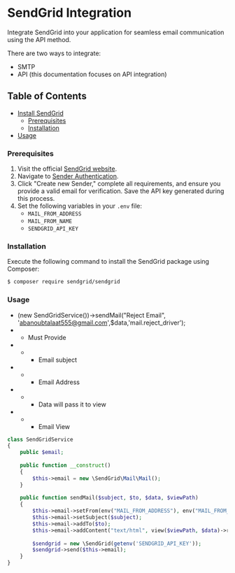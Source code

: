 # SendGrid Integration

Integrate SendGrid into your application for seamless email communication using the API method.

There are two ways to integrate:
- SMTP
- API (this documentation focuses on API integration)

## Table of Contents

- [Install SendGrid](#install-sendgrid)
    - [Prerequisites](#prerequisites)
    - [Installation](#installation)
- [Usage](#usage)

### Prerequisites
1. Visit the official [SendGrid website](https://sendgrid.com/en-us).
2. Navigate to [Sender Authentication](https://app.sendgrid.com/settings/sender_auth/senders).
3. Click "Create new Sender," complete all requirements, and ensure you provide a valid email for verification. Save the API key generated during this process.
4. Set the following variables in your `.env` file:
    - `MAIL_FROM_ADDRESS`
    - `MAIL_FROM_NAME`
    - `SENDGRID_API_KEY`

### Installation
Execute the following command to install the SendGrid package using Composer:

```bash
$ composer require sendgrid/sendgrid
```

### Usage 

- (new SendGridService())->sendMail("Reject Email", 'abanoubtalaat555@gmail.com',$data,'mail.reject_driver');
- - Must Provide 
- - - Email subject
- - - Email Address
- - - Data will pass it to view
- - - Email View 

```php
class SendGridService
{
    public $email;
    
    public function __construct()
    {
        $this->email = new \SendGrid\Mail\Mail();
    }
    
    public function sendMail($subject, $to, $data, $viewPath)
    {
        $this->email->setFrom(env("MAIL_FROM_ADDRESS"), env("MAIL_FROM_NAME"));
        $this->email->setSubject($subject);
        $this->email->addTo($to);
        $this->email->addContent("text/html", view($viewPath, $data)->render());
        
        $sendgrid = new \SendGrid(getenv('SENDGRID_API_KEY'));
        $sendgrid->send($this->email);
    }
}
```
